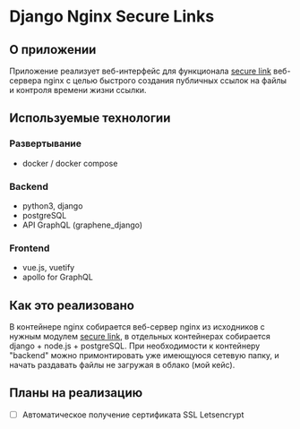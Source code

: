 # Django Nginx Secure Links

## О приложении
Приложение реализует веб-интерфейс для функционала [secure link](http://nginx.org/ru/docs/http/ngx_http_secure_link_module.html) веб-сервера nginx с целью быстрого создания публичных ссылок на файлы и контроля времени жизни ссылки. 

## Используемые технологии 
### Развертывание 
- docker / docker compose

### Backend
- python3, django
- postgreSQL
- API GraphQL (graphene_django)

### Frontend
- vue.js, vuetify
- apollo for GraphQL

## Как это реализовано
В контейнере nginx собирается веб-сервер nginx из исходников с нужным модулем [secure link](http://nginx.org/ru/docs/http/ngx_http_secure_link_module.html),
в отдельных контейнерах собирается django + node.js + postgreSQL. При необходимости к контейнеру "backend" можно примонтировать уже имеющуюся сетевую папку, и начать раздавать файлы не загружая в облако (мой кейс).

## Планы на реализацию
- [ ] Автоматическое получение сертификата SSL Letsencrypt
